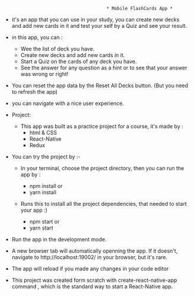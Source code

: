                                            * Mobile FlashCards App *

- it's an app that you can use in your study, you can create new decks and add new cards in it and test your self by a Quiz and see your result. 

- in this app, you can :
    - Wee the list of deck you have.
    - Create new decks and add new cards in it.
    - Start a Quiz on the cards of any deck you have.
    - See the answer for any question as a hint or to see that your answer was wrong or right!

- You can reset the app data by the Reset All Decks button. (But you need to refresh the app)

- you can navigate with a nice user experience.


- Project:

    - This app was built as a practice project for a course, it's made by :
        - html & CSS
        - React-Native
        - Redux 



- You can try the project by :-

    - In your terminal, choose the project directory, then you can run the app by :

        - npm install
            or
        - yarn install

    - Runs this to install all the project dependencies, that needed to start your app :)

        - npm start
            or
        - yarn start

- Run the app in the development mode.

- A new browser tab will automatically openning the app. If it doesn't, navigate to http://localhost:19002/ in your  browser, but it's rare.

- The app will reload if you made any changes in your code editor

- This project was created form scratch with create-react-native-app command , which is the standard way to start a React-Native app.